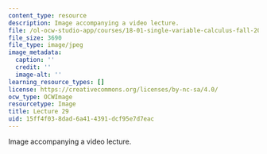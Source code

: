 ```yaml
---
content_type: resource
description: Image accompanying a video lecture.
file: /ol-ocw-studio-app/courses/18-01-single-variable-calculus-fall-2006/15ff4f038dad6a414391dcf95e7d7eac_lec29.jpg
file_size: 3690
file_type: image/jpeg
image_metadata:
  caption: ''
  credit: ''
  image-alt: ''
learning_resource_types: []
license: https://creativecommons.org/licenses/by-nc-sa/4.0/
ocw_type: OCWImage
resourcetype: Image
title: Lecture 29
uid: 15ff4f03-8dad-6a41-4391-dcf95e7d7eac
---
```

Image accompanying a video lecture.